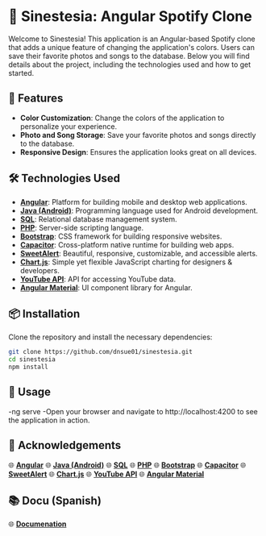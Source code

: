 # 🎵 Sinestesia: Angular Spotify Clone

Welcome to Sinestesia! This application is an Angular-based Spotify clone that adds a unique feature of changing the application's colors. Users can save their favorite photos and songs to the database. Below you will find details about the project, including the technologies used and how to get started.

## 🚀 Features

- **Color Customization**: Change the colors of the application to personalize your experience.
- **Photo and Song Storage**: Save your favorite photos and songs directly to the database.
- **Responsive Design**: Ensures the application looks great on all devices.

## 🛠 Technologies Used

- **[Angular](https://angular.io)**: Platform for building mobile and desktop web applications.
- **[Java (Android)](https://developer.android.com/java)**: Programming language used for Android development.
- **[SQL](https://www.mysql.com)**: Relational database management system.
- **[PHP](https://www.php.net)**: Server-side scripting language.
- **[Bootstrap](https://getbootstrap.com)**: CSS framework for building responsive websites.
- **[Capacitor](https://capacitorjs.com)**: Cross-platform native runtime for building web apps.
- **[SweetAlert](https://sweetalert.js.org)**: Beautiful, responsive, customizable, and accessible alerts.
- **[Chart.js](https://www.chartjs.org)**: Simple yet flexible JavaScript charting for designers & developers.
- **[YouTube API](https://developers.google.com/youtube/v3)**: API for accessing YouTube data.
- **[Angular Material](https://material.angular.io)**: UI component library for Angular.

## 📦 Installation

Clone the repository and install the necessary dependencies:

```bash
git clone https://github.com/dnsue01/sinestesia.git
cd sinestesia
npm install
```

## 🚀 Usage
-ng serve
-Open your browser and navigate to http://localhost:4200 to see the application in action.

## 🌟 Acknowledgements

🌐 **[Angular](https://angular.io)**
🌐 **[Java (Android)](https://developer.android.com/java)**
🌐 **[SQL](https://www.mysql.com)**
🌐 **[PHP](https://www.php.net)**
🌐 **[Bootstrap](https://getbootstrap.com)**
🌐 **[Capacitor](https://capacitorjs.com)**
🌐 **[SweetAlert](https://sweetalert.js.org)**
🌐 **[Chart.js](https://www.chartjs.org)**
🌐 **[YouTube API](https://developers.google.com/youtube/v3)**
🌐 **[Angular Material](https://material.angular.io)**


## 📚 Docu (Spanish)

🌐 **[Documenation](/sinestesia.pdf)**

